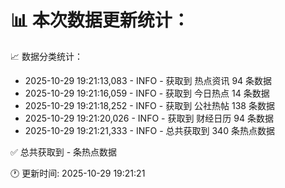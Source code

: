 📊 本次数据更新统计：
==========================

📈 数据分类统计：
- 2025-10-29 19:21:13,083 - INFO - 获取到 热点资讯 94 条数据
- 2025-10-29 19:21:16,059 - INFO - 获取到 今日热点 14 条数据
- 2025-10-29 19:21:18,252 - INFO - 获取到 公社热帖 138 条数据
- 2025-10-29 19:21:20,026 - INFO - 获取到 财经日历 94 条数据
- 2025-10-29 19:21:21,333 - INFO - 总共获取到 340 条热点数据

✅ 总共获取到 - 条热点数据

🕐 更新时间: 2025-10-29 19:21:21
